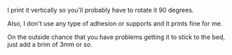 I print it vertically so you'll probably have to rotate it 90 degrees. 

Also, I don't use any type of adhesion or supports and it prints fine for me.

On the outside chance that you have problems getting it to stick to the bed, just add a brim of 3mm or so.
